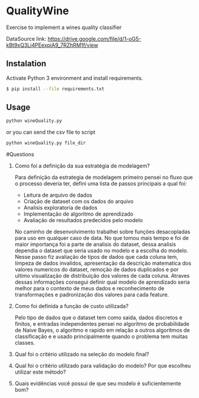 # QualityWine

Exercise to implement a wines quality classifier

DataSource link:  https://drive.google.com/file/d/1-oG5-kBt9xQ3Li4PEexpiA9_7RZhRM1f/view

## Instalation

Activate Python 3 environment and install requirements.

```bash
$ pip install --file requirements.txt
```

## Usage

```bash
python wineQuality.py 
```
or you can send the csv file to script
```bash
python wineQuality.py file_dir
```

#Questions

1. Como foi a definição da sua estratégia de modelagem?
   
   Para definição da estrategia de modelagem primeiro pensei no fluxo que o processo deveria ter, defini uma lista de passos principais a qual foi:

   - Leitura de arquivo de dados
   - Criação de dataset com os dados do arquivo
   - Analisis exploratoria de dados
   - Implementação de algoritmo de aprendizado
   - Avaliação de resultados predecidos pelo modelo

   No caminho de desenvolvimento trabalhei sobre funções desacopladas para uso em qualquer caso de data.
   No que tomou mais tempo e foi de maior importança foi a parte de analisis do dataset, dessa analisis dependia o dataset que seria usado no modelo e a escolha do modelo. Nesse passo fiz avaliação de tipos de dados que cada coluna tem, limpeza de dados invalidos, apresentação da descrição matematica dos valores numericos do dataset, remoção de dados duplicados e por ultimo visualização de distribuição dos valores de cada coluna. Atraves dessas informações consegui definir qual modelo de aprendizado seria melhor para o contexto de meus dados e reconhecimento de transformações e padronização dos valores para cada feature.

2. Como foi definida a função de custo utilizada?

    Pelo tipo de dados que o dataset tem como saida, dados discretos e finitos, e entradas independentes pensei no algoritmo de probabilidade de Naive Bayes, o algoritmo e rapido em relação a outros algoritmos de classificação e e usado principalmente quando o problema tem muitas classes. 

3. Qual foi o critério utilizado na seleção do modelo final?

4. Qual foi o critério utilizado para validação do modelo? Por que escolheu utilizar
este método?

5. Quais evidências você possui de que seu modelo é suficientemente bom?